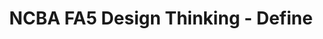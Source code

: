 ---
_db_id: 899
content_type: project
flavours:
- none
prerequisites:
  hard:
  - national-qualifications-framework/ncba/content/design-thinking-define
ready: true
submission_type: link
tags:
- docx
title: NCBA FA5 Design Thinking - Define
---